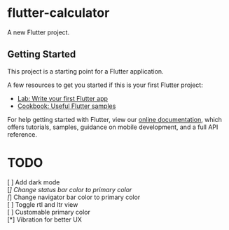 # flutter-calculator

A new Flutter project.

## Getting Started

This project is a starting point for a Flutter application.

A few resources to get you started if this is your first Flutter project:

- [Lab: Write your first Flutter app](https://flutter.dev/docs/get-started/codelab)
- [Cookbook: Useful Flutter samples](https://flutter.dev/docs/cookbook)

For help getting started with Flutter, view our
[online documentation](https://flutter.dev/docs), which offers tutorials,
samples, guidance on mobile development, and a full API reference.


# TODO
[ ] Add dark mode  
[*] Change status bar color to primary color  
[*] Change navigator bar color to primary color  
[ ] Toggle rtl and ltr view  
[ ] Customable primary color  
[*] Vibration for better UX  
